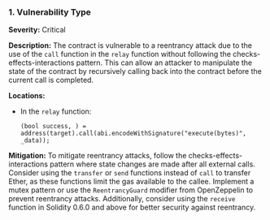 ### 1. **Vulnerability Type**

**Severity:**
Critical

**Description:**
The contract is vulnerable to a reentrancy attack due to the use of the `call` function in the `relay` function without following the checks-effects-interactions pattern. This can allow an attacker to manipulate the state of the contract by recursively calling back into the contract before the current call is completed.

**Locations:**

- In the `relay` function:
  ```solidity
  (bool success, ) = address(target).call(abi.encodeWithSignature("execute(bytes)", _data));
  ```

**Mitigation:**
To mitigate reentrancy attacks, follow the checks-effects-interactions pattern where state changes are made after all external calls. Consider using the `transfer` or `send` functions instead of `call` to transfer Ether, as these functions limit the gas available to the callee. Implement a mutex pattern or use the `ReentrancyGuard` modifier from OpenZeppelin to prevent reentrancy attacks. Additionally, consider using the `receive` function in Solidity 0.6.0 and above for better security against reentrancy.